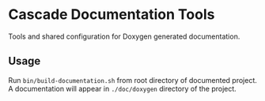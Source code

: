 Cascade Documentation Tools
===========================

Tools and shared configuration for Doxygen generated documentation.


Usage
-----

Run `bin/build-documentation.sh` from root directory of documented project.
A documentation will appear in `./doc/doxygen` directory of the project.

